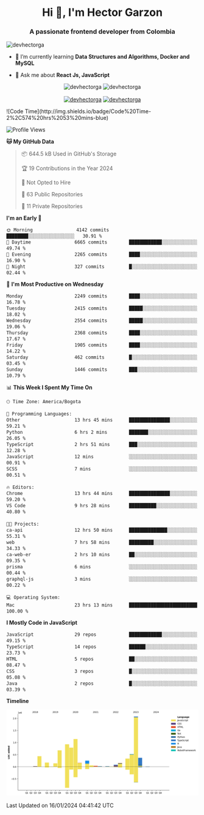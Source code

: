 <h1 align="center">Hi 👋, I'm Hector Garzon</h1>
<h3 align="center">A passionate frontend developer from Colombia</h3>

<p align="left"> <img src="https://komarev.com/ghpvc/?username=devhectorga" alt="devhectorga" /> </p>

- 🌱 I’m currently learning **Data Structures and Algorithms, Docker and MySQL**

- 💬 Ask me about **React Js, JavaScript**

<p align="center"> <img src="https://github-readme-stats.vercel.app/api?username=devhectorga&count_private=true&show_icons=true" alt="devhectorga" /> <img src="https://github-readme-stats.vercel.app/api/top-langs/?username=devhectorga&layout=compact" alt="devhectorga" /></p>

<p align="center">
<a href="https://twitter.com/devhectorga" target="blank"><img align="center" src="https://cdn.jsdelivr.net/npm/simple-icons@3.0.1/icons/twitter.svg" alt="devhectorga" height="20" width="20" /></a>
<a href="https://linkedin.com/in/devhectorga" target="blank"><img align="center" src="https://cdn.jsdelivr.net/npm/simple-icons@3.0.1/icons/linkedin.svg" alt="devhectorga" height="20" width="20" /></a>
</p>
<!--START_SECTION:waka-->
![Code Time](http://img.shields.io/badge/Code%20Time-2%2C574%20hrs%2053%20mins-blue)

![Profile Views](http://img.shields.io/badge/Profile%20Views-0-blue)

**🐱 My GitHub Data** 

> 📦 644.5 kB Used in GitHub's Storage 
 > 
> 🏆 19 Contributions in the Year 2024
 > 
> 🚫 Not Opted to Hire
 > 
> 📜 63 Public Repositories 
 > 
> 🔑 11 Private Repositories 
 > 
**I'm an Early 🐤** 

```text
🌞 Morning                4142 commits        ████████░░░░░░░░░░░░░░░░░   30.91 % 
🌆 Daytime                6665 commits        ████████████░░░░░░░░░░░░░   49.74 % 
🌃 Evening                2265 commits        ████░░░░░░░░░░░░░░░░░░░░░   16.90 % 
🌙 Night                  327 commits         █░░░░░░░░░░░░░░░░░░░░░░░░   02.44 % 
```
📅 **I'm Most Productive on Wednesday** 

```text
Monday                   2249 commits        ████░░░░░░░░░░░░░░░░░░░░░   16.78 % 
Tuesday                  2415 commits        █████░░░░░░░░░░░░░░░░░░░░   18.02 % 
Wednesday                2554 commits        █████░░░░░░░░░░░░░░░░░░░░   19.06 % 
Thursday                 2368 commits        ████░░░░░░░░░░░░░░░░░░░░░   17.67 % 
Friday                   1905 commits        ████░░░░░░░░░░░░░░░░░░░░░   14.22 % 
Saturday                 462 commits         █░░░░░░░░░░░░░░░░░░░░░░░░   03.45 % 
Sunday                   1446 commits        ███░░░░░░░░░░░░░░░░░░░░░░   10.79 % 
```


📊 **This Week I Spent My Time On** 

```text
🕑︎ Time Zone: America/Bogota

💬 Programming Languages: 
Other                    13 hrs 45 mins      ███████████████░░░░░░░░░░   59.21 % 
Python                   6 hrs 2 mins        ███████░░░░░░░░░░░░░░░░░░   26.05 % 
TypeScript               2 hrs 51 mins       ███░░░░░░░░░░░░░░░░░░░░░░   12.28 % 
JavaScript               12 mins             ░░░░░░░░░░░░░░░░░░░░░░░░░   00.91 % 
SCSS                     7 mins              ░░░░░░░░░░░░░░░░░░░░░░░░░   00.51 % 

🔥 Editors: 
Chrome                   13 hrs 44 mins      ███████████████░░░░░░░░░░   59.20 % 
VS Code                  9 hrs 28 mins       ██████████░░░░░░░░░░░░░░░   40.80 % 

🐱‍💻 Projects: 
ca-api                   12 hrs 50 mins      ██████████████░░░░░░░░░░░   55.31 % 
web                      7 hrs 58 mins       █████████░░░░░░░░░░░░░░░░   34.33 % 
ca-web-er                2 hrs 10 mins       ██░░░░░░░░░░░░░░░░░░░░░░░   09.35 % 
prisma                   6 mins              ░░░░░░░░░░░░░░░░░░░░░░░░░   00.44 % 
graphql-js               3 mins              ░░░░░░░░░░░░░░░░░░░░░░░░░   00.22 % 

💻 Operating System: 
Mac                      23 hrs 13 mins      █████████████████████████   100.00 % 
```

**I Mostly Code in JavaScript** 

```text
JavaScript               29 repos            ████████████░░░░░░░░░░░░░   49.15 % 
TypeScript               14 repos            ██████░░░░░░░░░░░░░░░░░░░   23.73 % 
HTML                     5 repos             ██░░░░░░░░░░░░░░░░░░░░░░░   08.47 % 
CSS                      3 repos             █░░░░░░░░░░░░░░░░░░░░░░░░   05.08 % 
Java                     2 repos             █░░░░░░░░░░░░░░░░░░░░░░░░   03.39 % 
```



**Timeline**

![Lines of Code chart](https://raw.githubusercontent.com/devHectorGa/devHectorGa/master/assets/bar_graph.png)


 Last Updated on 16/01/2024 04:41:42 UTC
<!--END_SECTION:waka-->
